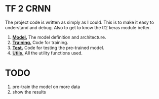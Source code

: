 # TF 2 CRNN

The project code is written as simply as I could. This is to make it easy to understand and debug. Also to get to know the tf2 keras module better.

1. [**Model.**](/crnn_model.py) The model definition and architecture.
2. [**Training.**](/train.py) Code for training.
3. [**Test.**](/test.py) Code for testing the pre-trained model.
4. [**Utils.**](/utils.py) All the utility functions used.

# TODO
1. pre-train the model on more data
2. show the results